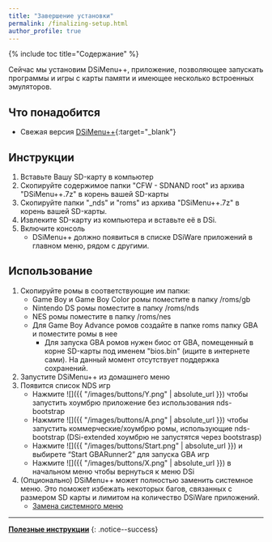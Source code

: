 ```yaml
---
title: "Завершение установки"
permalink: /finalizing-setup.html
author_profile: true
---
```


{% include toc title="Содержание" %}


Сейчас мы установим DSiMenu++, приложение, позволяющее запускать программы и игры с карты памяти и имеющее несколько встроенных эмуляторов.


## Что понадобится
- Свежая версия [DSiMenu++](https://github.com/Robz8/DSiMenuPlusPlus/releases){:target="_blank"}

## Инструкции
1. Вставьте Вашу SD-карту в компьютер
2. Скопируйте содержимое папки "CFW - SDNAND root" из архива "DSiMenu++.7z" в корень вашей SD-карты
3. Скопируйте папки "_nds" и "roms" из архива "DSiMenu++.7z" в корень вашей SD-карты.
4. Извлеките SD-карту из компьютера и вставьте её в DSi.
5. Включите консоль
	- DSiMenu++ должно появиться в списке DSiWare приложений в главном меню, рядом с другими.

## Использование
1. Скопируйте ромы в соответствующие им папки:
	- Game Boy и Game Boy Color ромы поместите в папку /roms/gb
    - Nintendo DS ромы поместите в папку /roms/nds
    - NES ромы поместите в папку /roms/nes
    - Для Game Boy Advance ромов создайте в папке roms папку GBA и поместите ромы в нее
		- Для запуска GBA ромов нужен биос от GBA, помещенный в корне SD-карты под именем "bios.bin" (ищите в интернете сами). На данный момент отсутствует поддержка сохранений.
2. Запустите DSiMenu++ из домашнего меню
3. Появится список NDS игр
	- Нажмите ![]({{ "/images/buttons/Y.png" | absolute_url }}) чтобы запустить хоумбрю приложение без использования nds-bootstrap
    - Нажмите ![]({{ "/images/buttons/A.png" | absolute_url }}) чтобы запустить коммерческие/хоумбрю ромы, использующие nds-bootstrap (DSi-extended хоумбрю не запустятся через bootstrasp)
    - Нажмите ![]({{ "/images/buttons/Start.png" | absolute_url }}) и выбирете “Start GBARunner2” для запуска GBA игр      
    - Нажмите ![]({{ "/images/buttons/X.png" | absolute_url }}) в начальном меню чтобы вернуться к меню DSi
4. (Опционально) DSiMenu++ может полностью заменить системное меню. Это поможет избежать некоторых багов, связанных с размером SD карты и лимитом на количество DSiWare приложений. 
	- [Замена системного меню](replacing-system-menu)

____

[**Полезные инструкции**](addons)
{: .notice--success}